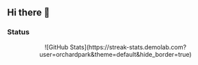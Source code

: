 ## Hi there 👋

### Status

<div align="center">
![GitHub Stats](https://streak-stats.demolab.com?user=orchardpark&theme=default&hide_border=true)

</div>
